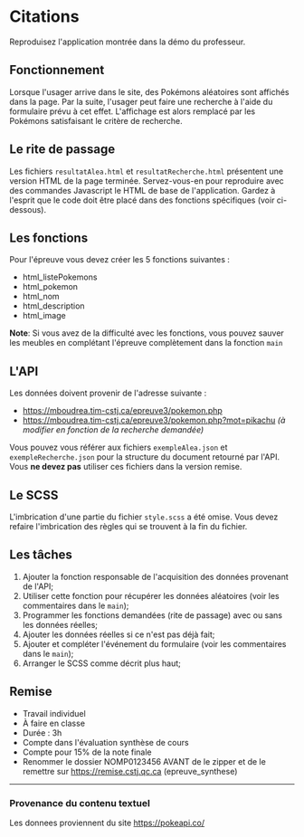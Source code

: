 # Citations
Reproduisez l'application montrée dans la démo du professeur.

## Fonctionnement
Lorsque l'usager arrive dans le site, des Pokémons aléatoires sont affichés dans la page. Par la suite, l'usager peut faire une recherche à l'aide du formulaire prévu à cet effet. L'affichage est alors remplacé par les Pokémons satisfaisant le critère de recherche.

## Le rite de passage
Les fichiers `resultatAlea.html` et `resultatRecherche.html` présentent une version HTML de la page terminée. Servez-vous-en pour reproduire avec des commandes Javascript le HTML de base de l'application. Gardez à l'esprit que le code doit être placé dans des fonctions spécifiques (voir ci-dessous).

## Les fonctions
Pour l'épreuve vous devez créer les 5 fonctions suivantes :
- html_listePokemons
- html_pokemon
- html_nom
- html_description
- html_image

**Note**: Si vous avez de la difficulté avec les fonctions, vous pouvez sauver les meubles en complétant l'épreuve complètement dans la fonction `main`

## L'API
Les données doivent provenir de l'adresse suivante :
- https://mboudrea.tim-cstj.ca/epreuve3/pokemon.php
- https://mboudrea.tim-cstj.ca/epreuve3/pokemon.php?mot=pikachu _(à modifier en fonction de la recherche demandée)_

Vous pouvez vous référer aux fichiers `exempleAlea.json` et `exempleRecherche.json` pour la structure du document retourné par l'API. Vous __ne devez pas__ utiliser ces fichiers dans la version remise.

## Le SCSS
L'imbrication d'une partie du fichier `style.scss` a été omise. Vous devez refaire l'imbrication des règles qui se trouvent à la fin du fichier.

## Les tâches
1. Ajouter la fonction responsable de l'acquisition des données provenant de l'API;
1. Utiliser cette fonction pour récupérer les données aléatoires (voir les commentaires dans le `main`);
1. Programmer les fonctions demandées (rite de passage) avec ou sans les données réelles;
1. Ajouter les données réelles si ce n'est pas déjà fait;
1. Ajouter et compléter l'événement du formulaire (voir les commentaires dans le `main`);
1. Arranger le SCSS comme décrit plus haut;

## Remise
- Travail individuel
- À faire en classe
- Durée : 3h
- Compte dans l'évaluation synthèse de cours
- Compte pour 15% de la note finale
- Renommer le dossier NOMP0123456 AVANT de le zipper et de le remettre sur https://remise.cstj.qc.ca (epreuve_synthese)


---
### Provenance du contenu textuel
Les donnees proviennent du site https://pokeapi.co/